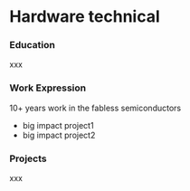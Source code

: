 # Hardware technical 
### Education
xxx
### Work Expression
10+ years work in the fabless semiconductors
- big impact project1
- big impact project2

### Projects
xxx
